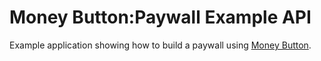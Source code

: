 # Money Button:Paywall Example API

Example application showing how to build a paywall using [Money Button](https://moneybutton.com).
